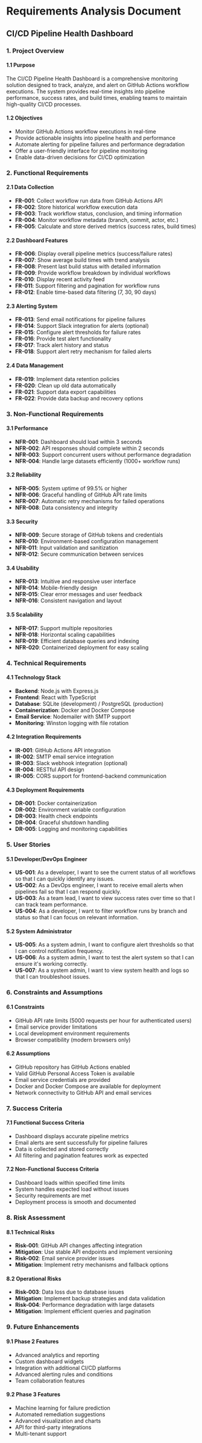 # Requirements Analysis Document
## CI/CD Pipeline Health Dashboard

### 1. Project Overview

#### 1.1 Purpose
The CI/CD Pipeline Health Dashboard is a comprehensive monitoring solution designed to track, analyze, and alert on GitHub Actions workflow executions. The system provides real-time insights into pipeline performance, success rates, and build times, enabling teams to maintain high-quality CI/CD processes.

#### 1.2 Objectives
- Monitor GitHub Actions workflow executions in real-time
- Provide actionable insights into pipeline health and performance
- Automate alerting for pipeline failures and performance degradation
- Offer a user-friendly interface for pipeline monitoring
- Enable data-driven decisions for CI/CD optimization

### 2. Functional Requirements

#### 2.1 Data Collection
- **FR-001**: Collect workflow run data from GitHub Actions API
- **FR-002**: Store historical workflow execution data
- **FR-003**: Track workflow status, conclusion, and timing information
- **FR-004**: Monitor workflow metadata (branch, commit, actor, etc.)
- **FR-005**: Calculate and store derived metrics (success rates, build times)

#### 2.2 Dashboard Features
- **FR-006**: Display overall pipeline metrics (success/failure rates)
- **FR-007**: Show average build times with trend analysis
- **FR-008**: Present last build status with detailed information
- **FR-009**: Provide workflow breakdown by individual workflows
- **FR-010**: Display recent activity feed
- **FR-011**: Support filtering and pagination for workflow runs
- **FR-012**: Enable time-based data filtering (7, 30, 90 days)

#### 2.3 Alerting System
- **FR-013**: Send email notifications for pipeline failures
- **FR-014**: Support Slack integration for alerts (optional)
- **FR-015**: Configure alert thresholds for failure rates
- **FR-016**: Provide test alert functionality
- **FR-017**: Track alert history and status
- **FR-018**: Support alert retry mechanism for failed alerts

#### 2.4 Data Management
- **FR-019**: Implement data retention policies
- **FR-020**: Clean up old data automatically
- **FR-021**: Support data export capabilities
- **FR-022**: Provide data backup and recovery options

### 3. Non-Functional Requirements

#### 3.1 Performance
- **NFR-001**: Dashboard should load within 3 seconds
- **NFR-002**: API responses should complete within 2 seconds
- **NFR-003**: Support concurrent users without performance degradation
- **NFR-004**: Handle large datasets efficiently (1000+ workflow runs)

#### 3.2 Reliability
- **NFR-005**: System uptime of 99.5% or higher
- **NFR-006**: Graceful handling of GitHub API rate limits
- **NFR-007**: Automatic retry mechanisms for failed operations
- **NFR-008**: Data consistency and integrity

#### 3.3 Security
- **NFR-009**: Secure storage of GitHub tokens and credentials
- **NFR-010**: Environment-based configuration management
- **NFR-011**: Input validation and sanitization
- **NFR-012**: Secure communication between services

#### 3.4 Usability
- **NFR-013**: Intuitive and responsive user interface
- **NFR-014**: Mobile-friendly design
- **NFR-015**: Clear error messages and user feedback
- **NFR-016**: Consistent navigation and layout

#### 3.5 Scalability
- **NFR-017**: Support multiple repositories
- **NFR-018**: Horizontal scaling capabilities
- **NFR-019**: Efficient database queries and indexing
- **NFR-020**: Containerized deployment for easy scaling

### 4. Technical Requirements

#### 4.1 Technology Stack
- **Backend**: Node.js with Express.js
- **Frontend**: React with TypeScript
- **Database**: SQLite (development) / PostgreSQL (production)
- **Containerization**: Docker and Docker Compose
- **Email Service**: Nodemailer with SMTP support
- **Monitoring**: Winston logging with file rotation

#### 4.2 Integration Requirements
- **IR-001**: GitHub Actions API integration
- **IR-002**: SMTP email service integration
- **IR-003**: Slack webhook integration (optional)
- **IR-004**: RESTful API design
- **IR-005**: CORS support for frontend-backend communication

#### 4.3 Deployment Requirements
- **DR-001**: Docker containerization
- **DR-002**: Environment variable configuration
- **DR-003**: Health check endpoints
- **DR-004**: Graceful shutdown handling
- **DR-005**: Logging and monitoring capabilities

### 5. User Stories

#### 5.1 Developer/DevOps Engineer
- **US-001**: As a developer, I want to see the current status of all workflows so that I can quickly identify any issues.
- **US-002**: As a DevOps engineer, I want to receive email alerts when pipelines fail so that I can respond quickly.
- **US-003**: As a team lead, I want to view success rates over time so that I can track team performance.
- **US-004**: As a developer, I want to filter workflow runs by branch and status so that I can focus on relevant information.

#### 5.2 System Administrator
- **US-005**: As a system admin, I want to configure alert thresholds so that I can control notification frequency.
- **US-006**: As a system admin, I want to test the alert system so that I can ensure it's working correctly.
- **US-007**: As a system admin, I want to view system health and logs so that I can troubleshoot issues.

### 6. Constraints and Assumptions

#### 6.1 Constraints
- GitHub API rate limits (5000 requests per hour for authenticated users)
- Email service provider limitations
- Local development environment requirements
- Browser compatibility (modern browsers only)

#### 6.2 Assumptions
- GitHub repository has GitHub Actions enabled
- Valid GitHub Personal Access Token is available
- Email service credentials are provided
- Docker and Docker Compose are available for deployment
- Network connectivity to GitHub API and email services

### 7. Success Criteria

#### 7.1 Functional Success Criteria
- Dashboard displays accurate pipeline metrics
- Email alerts are sent successfully for pipeline failures
- Data is collected and stored correctly
- All filtering and pagination features work as expected

#### 7.2 Non-Functional Success Criteria
- Dashboard loads within specified time limits
- System handles expected load without issues
- Security requirements are met
- Deployment process is smooth and documented

### 8. Risk Assessment

#### 8.1 Technical Risks
- **Risk-001**: GitHub API changes affecting integration
- **Mitigation**: Use stable API endpoints and implement versioning
- **Risk-002**: Email service provider issues
- **Mitigation**: Implement retry mechanisms and fallback options

#### 8.2 Operational Risks
- **Risk-003**: Data loss due to database issues
- **Mitigation**: Implement backup strategies and data validation
- **Risk-004**: Performance degradation with large datasets
- **Mitigation**: Implement efficient queries and pagination

### 9. Future Enhancements

#### 9.1 Phase 2 Features
- Advanced analytics and reporting
- Custom dashboard widgets
- Integration with additional CI/CD platforms
- Advanced alerting rules and conditions
- Team collaboration features

#### 9.2 Phase 3 Features
- Machine learning for failure prediction
- Automated remediation suggestions
- Advanced visualization and charts
- API for third-party integrations
- Multi-tenant support
